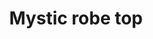 ---
layout: item
title: Mystic robe top
item-id: 4091
datatable: true
id: 4091
name: "Mystic robe top"
members: true
lowalch: 48000
highalch: 72000
examine: "The upper half of a magical robe."
monsters:
  - id: 319
    name: "Corporeal Beast"
    members: true
    combat_level: 785
    wiki_url: "https://oldschool.runescape.wiki/w/Corporeal_Beast"
    drops:
      - quantity: "1"
        rarity: 0.03515625
    image: "https://oldschool.runescape.wiki/images/thumb/5/5c/Corporeal_Beast.png/1200px-Corporeal_Beast.png?52ebb"
  - id: 494
    name: "Kraken"
    members: true
    combat_level: 291
    wiki_url: "https://oldschool.runescape.wiki/w/Kraken#Kraken"
    drops:
      - quantity: "1"
        rarity: 0.0078125
    image: "https://oldschool.runescape.wiki/images/d/d3/Kraken.png?a4955"
---